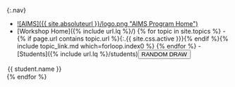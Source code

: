 {:.nav}
 - [![AIMS]({{ site.absoluteurl }}/logo.png "AIMS Program Home")]({{site.aimsghurl}})
 - [Workshop Home]({% include url.lq %}/)
{% for topic in site.topics %} - {% if page.url contains topic.url %}{:.{{ site.css.active }}}{% endif %}{% include topic_link.md which=forloop.index0 %}
{% endfor %} - [Students]({% include url.lq %}/students)<input type="button" value="RANDOM DRAW" onclick="pickStudent(this.nextSibling);"/><select style="display:none">{% assign current_students = site.students | where: "status", "current" %}{% for student in current_students %}
<option>{{ student.name }}</option>{% endfor %}
</select>
